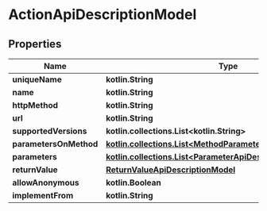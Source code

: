 
# ActionApiDescriptionModel

## Properties
Name | Type | Description | Notes
------------ | ------------- | ------------- | -------------
**uniqueName** | **kotlin.String** |  |  [optional]
**name** | **kotlin.String** |  |  [optional]
**httpMethod** | **kotlin.String** |  |  [optional]
**url** | **kotlin.String** |  |  [optional]
**supportedVersions** | **kotlin.collections.List&lt;kotlin.String&gt;** |  |  [optional]
**parametersOnMethod** | [**kotlin.collections.List&lt;MethodParameterApiDescriptionModel&gt;**](MethodParameterApiDescriptionModel.md) |  |  [optional]
**parameters** | [**kotlin.collections.List&lt;ParameterApiDescriptionModel&gt;**](ParameterApiDescriptionModel.md) |  |  [optional]
**returnValue** | [**ReturnValueApiDescriptionModel**](ReturnValueApiDescriptionModel.md) |  |  [optional]
**allowAnonymous** | **kotlin.Boolean** |  |  [optional]
**implementFrom** | **kotlin.String** |  |  [optional]



